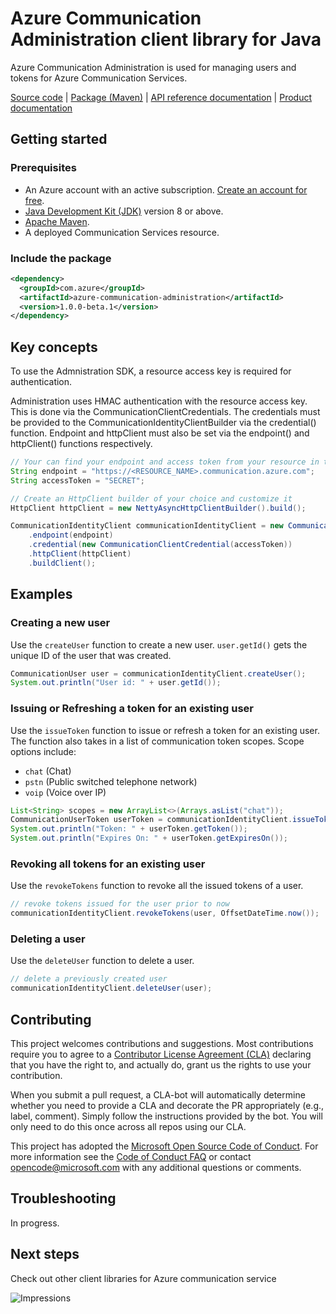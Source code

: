 # Azure Communication Administration client library for Java

Azure Communication Administration is used for managing users and tokens for Azure Communication Services.

[Source code][source] | [Package (Maven)][package] | [API reference documentation][api_documentation]
| [Product documentation][azconfig_docs]
## Getting started

### Prerequisites

- An Azure account with an active subscription. [Create an account for free](https://azure.microsoft.com/free/?WT.mc_id=A261C142F).
- [Java Development Kit (JDK)](https://docs.microsoft.com/java/azure/jdk/?view=azure-java-stable) version 8 or above.
- [Apache Maven](https://maven.apache.org/download.cgi).
- A deployed Communication Services resource.

### Include the package

[//]: # ({x-version-update-start;com.azure:azure-communication-administration;current})
```xml
<dependency>
  <groupId>com.azure</groupId>
  <artifactId>azure-communication-administration</artifactId>
  <version>1.0.0-beta.1</version>
</dependency>
```

## Key concepts
To use the Admnistration SDK, a resource access key is required for authentication. 

Administration uses HMAC authentication with the resource access key. This is done via the 
CommunicationClientCredentials. The credentials must be provided to the CommunicationIdentityClientBuilder 
via the credential() function. Endpoint and httpClient must also be set via the endpoint()
and httpClient() functions respectively.

<!-- embedme ./src/samples/java/com/azure/communication/administration/ReadmeSamples.java#L29-L40 -->
```java
// Your can find your endpoint and access token from your resource in the Azure Portal
String endpoint = "https://<RESOURCE_NAME>.communication.azure.com";
String accessToken = "SECRET";

// Create an HttpClient builder of your choice and customize it
HttpClient httpClient = new NettyAsyncHttpClientBuilder().build();

CommunicationIdentityClient communicationIdentityClient = new CommunicationIdentityClientBuilder()
    .endpoint(endpoint)
    .credential(new CommunicationClientCredential(accessToken))
    .httpClient(httpClient)
    .buildClient();
```

## Examples

### Creating a new user
Use the `createUser` function to create a new user. `user.getId()` gets the
unique ID of the user that was created.

<!-- embedme ./src/samples/java/com/azure/communication/administration/ReadmeSamples.java#L53-L54 -->
```java
CommunicationUser user = communicationIdentityClient.createUser();
System.out.println("User id: " + user.getId());
```

### Issuing or Refreshing a token for an existing user
Use the `issueToken` function to issue or refresh a token for an existing user. The function
also takes in a list of communication token scopes. Scope options include:
- `chat` (Chat)
- `pstn` (Public switched telephone network)
- `voip` (Voice over IP)

<!-- embedme ./src/samples/java/com/azure/communication/administration/ReadmeSamples.java#L71-L74 -->
```java
List<String> scopes = new ArrayList<>(Arrays.asList("chat"));
CommunicationUserToken userToken = communicationIdentityClient.issueToken(user, scopes);
System.out.println("Token: " + userToken.getToken());
System.out.println("Expires On: " + userToken.getExpiresOn());
```

### Revoking all tokens for an existing user
Use the `revokeTokens` function to revoke all the issued tokens of a user.

<!-- embedme ./src/samples/java/com/azure/communication/administration/ReadmeSamples.java#L91-L92 -->
```java
// revoke tokens issued for the user prior to now
communicationIdentityClient.revokeTokens(user, OffsetDateTime.now());
```

### Deleting a user
Use the `deleteUser` function to delete a user.

<!-- embedme ./src/samples/java/com/azure/communication/administration/ReadmeSamples.java#L105-L106 -->
```java
// delete a previously created user
communicationIdentityClient.deleteUser(user);
```


## Contributing

This project welcomes contributions and suggestions. Most contributions require you to agree to a [Contributor License Agreement (CLA)][cla] declaring that you have the right to, and actually do, grant us the rights to use your contribution.

When you submit a pull request, a CLA-bot will automatically determine whether you need to provide a CLA and decorate the PR appropriately (e.g., label, comment). Simply follow the instructions provided by the bot. You will only need to do this once across all repos using our CLA.

This project has adopted the [Microsoft Open Source Code of Conduct][coc]. For more information see the [Code of Conduct FAQ][coc_faq] or contact [opencode@microsoft.com][coc_contact] with any additional questions or comments.


## Troubleshooting

In progress.

## Next steps

Check out other client libraries for Azure communication service

<!-- LINKS -->
[cla]: https://cla.microsoft.com
[coc]: https://opensource.microsoft.com/codeofconduct/
[coc_faq]: https://opensource.microsoft.com/codeofconduct/faq/
[coc_contact]: mailto:opencode@microsoft.com
[azconfig_docs]: https://docs.microsoft.com/azure/azure-app-configuration
[package]: https://search.maven.org/artifact/com.azure/azure-communication-administration
[api_documentation]: https://aka.ms/java-docs
[source]: https://github.com/Azure/azure-sdk-for-java/tree/master/sdk/communication/azure-communication-administration



![Impressions](https://azure-sdk-impressions.azurewebsites.net/api/impressions/azure-sdk-for-java%2Fsdk%2Fcommunication%2Fazure-communication-administration%2FREADME.png)